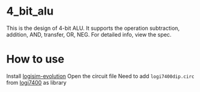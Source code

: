 # 4_bit_alu
This is the design of 4-bit ALU. It supports the operation subtraction, addition, AND, transfer, OR, NEG.
For detailed info,  view the spec.

# How to use

Install [logisim-evolution](https://github.com/logisim-evolution/logisim-evolution)
Open the circuit file
Need to add `logi7400dip.circ` from [logi7400](https://github.com/r0the/logi7400) as library

